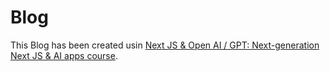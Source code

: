 # Blog
This Blog has been created usin [Next JS & Open AI / GPT: Next-generation Next JS & AI apps course](https://www.udemy.com/course/next-js-ai/?referralCode=CF9492ACD4991930F84E).
